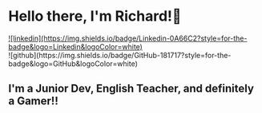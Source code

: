 # Hello there, I'm Richard!👋 

<div>
  <a href="https://www.linkedin.com/in/ritapiasaez/">
![linkedin](https://img.shields.io/badge/Linkedin-0A66C2?style=for-the-badge&logo=Linkedin&logoColor=white)
  </a>
</div>
![github](https://img.shields.io/badge/GitHub-181717?style=for-the-badge&logo=GitHub&logoColor=white)


## I'm a Junior Dev, English Teacher, and definitely a Gamer!!
